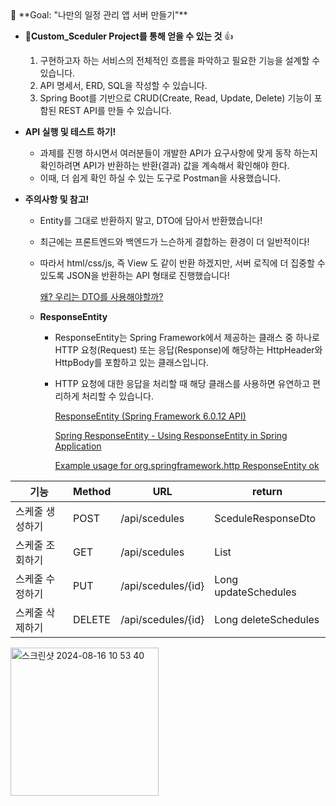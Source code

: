 <aside>
🏁 **Goal:  "나만의 일정 관리 앱 서버 만들기"**
</aside>

- **Custom_Sceduler Project를 통해 얻을 수 있는 것** 👍
    1. 구현하고자 하는 서비스의 전체적인 흐름을 파악하고 필요한 기능을 설계할 수 있습니다.
    2. API 명세서, ERD, SQL을 작성할 수 있습니다.
    3. Spring Boot를 기반으로 CRUD(Create, Read, Update, Delete) 기능이 포함된 REST API를 만들 수 있습니다.
 
- **API 실행 및 테스트 하기!**
    - 과제를 진행 하시면서 여러분들이 개발한 API가 요구사항에 맞게 동작 하는지 확인하려면 API가 반환하는 반환(결과) 값을 계속해서 확인해야 한다.
    - 이때, 더 쉽게 확인 하실 수 있는 도구로 Postman을 사용했습니다. 
    
- **주의사항 및 참고!**
    - Entity를 그대로 반환하지 말고, DTO에 담아서 반환했습니다!
    - 최근에는 프론트엔드와 백엔드가 느슨하게 결합하는 환경이 더 일반적이다!
    - 따라서 html/css/js, 즉 View 도 같이 반환 하겠지만, 서버 로직에 더 집중할 수 있도록 JSON을 반환하는 API 형태로 진행했습니다!
        
        [왜? 우리는 DTO를 사용해야할까?](https://www.notion.so/DTO-72e0c55fe8eb43af83ae8b0ef1ba2ada?pvs=21)
        
    - **ResponseEntity**
        - ResponseEntity는 Spring Framework에서 제공하는 클래스 중 하나로 HTTP 요청(Request) 또는 응답(Response)에 해당하는 HttpHeader와 HttpBody를 포함하고 있는 클래스입니다.
        - HTTP 요청에 대한 응답을 처리할 때 해당 클래스를 사용하면 유연하고 편리하게 처리할 수 있습니다.
            
            [ResponseEntity (Spring Framework 6.0.12 API)](https://docs.spring.io/spring-framework/docs/current/javadoc-api/org/springframework/http/ResponseEntity.html)
            
            [Spring ResponseEntity - Using ResponseEntity in Spring Application](https://www.javaguides.net/2019/08/spring-responseentity-using-responseentity-in-spring-application.html)
            
            [Example usage for org.springframework.http ResponseEntity ok](http://www.java2s.com/example/java-api/org/springframework/http/responseentity/ok-1-0.html)
          


| 기능       | Method | URL                | return                   |
|----------|--------|--------------------|--------------------------|
| 스케줄 생성하기 | POST   | /api/scedules      | SceduleResponseDto       |
| 스케줄 조회하기 | GET    | /api/scedules      | List<SceduleResponseDto> |
| 스케줄 수정하기 | PUT    | /api/scedules/{id} | Long updateSchedules |
| 스케줄 삭제하기 | DELETE | /api/scedules/{id} | Long deleteSchedules |


<img width="237" alt="스크린샷 2024-08-16 10 53 40" src="https://github.com/user-attachments/assets/0e584051-c94e-4011-9691-441fc8d91081">


